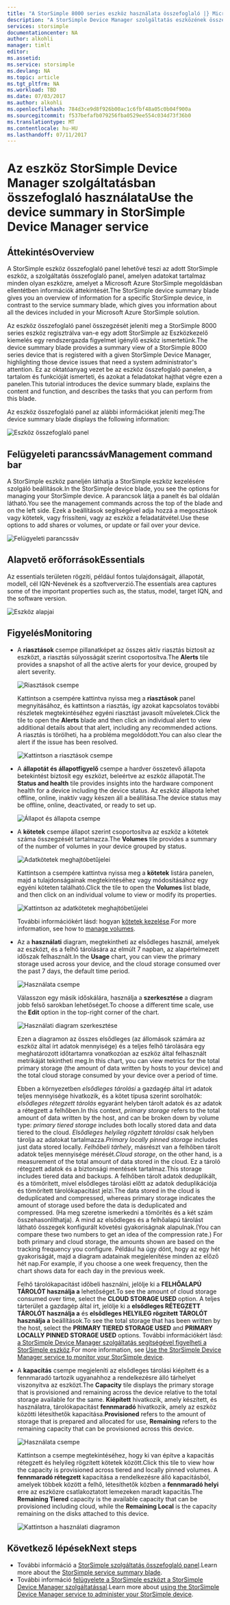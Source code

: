 ```yaml
---
title: "A StorSimple 8000 series eszköz használata összefoglaló |} Microsoft Docs"
description: "A StorSimple Device Manager szolgáltatás eszközének összegzése és a storage mérőszámainak és csatlakoztatott kezdeményezők megtekintése, és keresse meg a sorozatszámot és IQN ismerteti."
services: storsimple
documentationcenter: NA
author: alkohli
manager: timlt
editor: 
ms.assetid: 
ms.service: storsimple
ms.devlang: NA
ms.topic: article
ms.tgt_pltfrm: NA
ms.workload: TBD
ms.date: 07/03/2017
ms.author: alkohli
ms.openlocfilehash: 784d3ce9d8f926b00ac1c6fbf48a05c0b04f900a
ms.sourcegitcommit: f537befafb079256fba0529ee554c034d73f36b0
ms.translationtype: MT
ms.contentlocale: hu-HU
ms.lasthandoff: 07/11/2017
---
```

# <a name="use-the-device-summary-in-storsimple-device-manager-service"></a><span data-ttu-id="c570a-103">Az eszköz StorSimple Device Manager szolgáltatásban összefoglaló használata</span><span class="sxs-lookup"><span data-stu-id="c570a-103">Use the device summary in StorSimple Device Manager service</span></span>

## <a name="overview"></a><span data-ttu-id="c570a-104">Áttekintés</span><span class="sxs-lookup"><span data-stu-id="c570a-104">Overview</span></span>
<span data-ttu-id="c570a-105">A StorSimple eszköz összefoglaló panel lehetővé teszi az adott StorSimple eszköz, a szolgáltatás összefoglaló panel, amelyen adatokat tartalmaz minden olyan eszközre, amelyet a Microsoft Azure StorSimple megoldásban ellentétben információk áttekintését.</span><span class="sxs-lookup"><span data-stu-id="c570a-105">The StorSimple device summary blade gives you an overview of information for a specific StorSimple device, in contrast to the service summary blade, which gives you information about all the devices included in your Microsoft Azure StorSimple solution.</span></span>

<span data-ttu-id="c570a-106">Az eszköz összefoglaló panel összegzését jeleníti meg a StorSimple 8000 series eszköz regisztrálva van-e egy adott StorSimple az Eszközkezelő kiemelés egy rendszergazda figyelmet igénylő eszköz ismertetünk.</span><span class="sxs-lookup"><span data-stu-id="c570a-106">The device summary blade provides a summary view of a StorSimple 8000 series device that is registered with a given StorSimple Device Manager, highlighting those device issues that need a system administrator's attention.</span></span> <span data-ttu-id="c570a-107">Ez az oktatóanyag vezet be az eszköz összefoglaló panelen, a tartalom és funkcióját ismerteti, és azokat a feladatokat hajthat végre ezen a panelen.</span><span class="sxs-lookup"><span data-stu-id="c570a-107">This tutorial introduces the device summary blade, explains the content and function, and describes the tasks that you can perform from this blade.</span></span>

<span data-ttu-id="c570a-108">Az eszköz összefoglaló panel az alábbi információkat jeleníti meg:</span><span class="sxs-lookup"><span data-stu-id="c570a-108">The device summary blade displays the following information:</span></span>

![Eszköz összefoglaló panel](./media/storsimple-8000-device-dashboard/device-summary1.png)

## <a name="management-command-bar"></a><span data-ttu-id="c570a-110">Felügyeleti parancssáv</span><span class="sxs-lookup"><span data-stu-id="c570a-110">Management command bar</span></span>

<span data-ttu-id="c570a-111">A StorSimple eszköz paneljén láthatja a StorSimple eszköz kezelésére szolgáló beállítások.</span><span class="sxs-lookup"><span data-stu-id="c570a-111">In the StorSimple device blade, you see the options for managing your StorSimple device.</span></span> <span data-ttu-id="c570a-112">A parancsok látja a panelt és bal oldalán látható.</span><span class="sxs-lookup"><span data-stu-id="c570a-112">You see the management commands across the top of the blade and on the left side.</span></span> <span data-ttu-id="c570a-113">Ezek a beállítások segítségével adja hozzá a megosztások vagy kötetek, vagy frissíteni, vagy az eszköz a feladatátvétel.</span><span class="sxs-lookup"><span data-stu-id="c570a-113">Use these options to add shares or volumes, or update or fail over your device.</span></span>

![Felügyeleti parancssáv](./media/storsimple-8000-device-dashboard/device-summary2.png)

## <a name="essentials"></a><span data-ttu-id="c570a-115">Alapvető erőforrások</span><span class="sxs-lookup"><span data-stu-id="c570a-115">Essentials</span></span>

<span data-ttu-id="c570a-116">Az essentials területen rögzíti, például fontos tulajdonságait, állapotát, modell, cél IQN-Nevének és a szoftververzió.</span><span class="sxs-lookup"><span data-stu-id="c570a-116">The essentials area captures some of the important properties such as, the status, model, target IQN, and the software version.</span></span> 

![Eszköz alapjai](./media/storsimple-8000-device-dashboard/device-summary3.png)

## <a name="monitoring"></a><span data-ttu-id="c570a-118">Figyelés</span><span class="sxs-lookup"><span data-stu-id="c570a-118">Monitoring</span></span>

* <span data-ttu-id="c570a-119">A **riasztások** csempe pillanatképet az összes aktív riasztás biztosít az eszközt, a riasztás súlyosságát szerint csoportosítva.</span><span class="sxs-lookup"><span data-stu-id="c570a-119">The **Alerts** tile provides a snapshot of all the active alerts for your device, grouped by alert severity.</span></span>

    ![Riasztások csempe](./media/storsimple-8000-device-dashboard/device-summary4.png)

    <span data-ttu-id="c570a-121">Kattintson a csempére kattintva nyissa meg a **riasztások** panel megnyitásához, és kattintson a riasztás, így azokat kapcsolatos további részletek megtekintéséhez egyéni riasztást javasolt műveletek.</span><span class="sxs-lookup"><span data-stu-id="c570a-121">Click the tile to open the **Alerts** blade and then click an individual alert to view additional details about that alert, including any recommended actions.</span></span> <span data-ttu-id="c570a-122">A riasztás is törölheti, ha a probléma megoldódott.</span><span class="sxs-lookup"><span data-stu-id="c570a-122">You can also clear the alert if the issue has been resolved.</span></span>

    ![Kattintson a riasztások csempe](./media/storsimple-8000-device-dashboard/device-summary10.png)

* <span data-ttu-id="c570a-124">A **állapotát és állapotfigyelő** csempe a hardver összetevő állapota betekintést biztosít egy eszközt, beleértve az eszköz állapotát.</span><span class="sxs-lookup"><span data-stu-id="c570a-124">The **Status and health** tile provides insights into the hardware component health for a device including the device status.</span></span> <span data-ttu-id="c570a-125">Az eszköz állapota lehet offline, online, inaktív vagy készen áll a beállítása.</span><span class="sxs-lookup"><span data-stu-id="c570a-125">The device status may be offline, online, deactivated, or ready to set up.</span></span>

    ![Állapot és állapota csempe](./media/storsimple-8000-device-dashboard/device-summary5.png)

* <span data-ttu-id="c570a-127">A **kötetek** csempe állapot szerint csoportosítva az eszköz a kötetek száma összegzését tartalmazza.</span><span class="sxs-lookup"><span data-stu-id="c570a-127">The **Volumes** tile provides a summary of the number of volumes in your device grouped by status.</span></span>

    ![Adatkötetek meghajtóbetűjelei](./media/storsimple-8000-device-dashboard/device-summary6.png)

    <span data-ttu-id="c570a-129">Kattintson a csempére kattintva nyissa meg a **kötetek** listára panelen, majd a tulajdonságainak megtekintéséhez vagy módosításához egy egyéni köteten található.</span><span class="sxs-lookup"><span data-stu-id="c570a-129">Click the tile to open the **Volumes** list blade, and then click on an individual volume to view or modify its properties.</span></span>
    
    ![Kattintson az adatkötetek meghajtóbetűjelei](./media/storsimple-8000-device-dashboard/device-summary9.png)
    
    <span data-ttu-id="c570a-131">További információkért lásd: hogyan [kötetek kezelése](storsimple-8000-manage-volumes-u2.md).</span><span class="sxs-lookup"><span data-stu-id="c570a-131">For more information, see how to [manage volumes](storsimple-8000-manage-volumes-u2.md).</span></span>

* <span data-ttu-id="c570a-132">Az a **használati** diagram, megtekintheti az elsődleges használ, amelyek az eszközt, és a felhő tárolására az elmúlt 7 napban, az alapértelmezett időszak felhasznált.</span><span class="sxs-lookup"><span data-stu-id="c570a-132">In the **Usage** chart, you can view the primary storage used across your device, and the cloud storage consumed over the past 7 days, the default time period.</span></span>

     ![Használata csempe](./media/storsimple-8000-device-dashboard/device-summary7.png)
    
     <span data-ttu-id="c570a-134">Válasszon egy másik időskálára, használja a **szerkesztése** a diagram jobb felső sarokban lehetőséget.</span><span class="sxs-lookup"><span data-stu-id="c570a-134">To choose a different time scale, use the **Edit** option in the top-right corner of the chart.</span></span>

     ![Használati diagram szerkesztése](./media/storsimple-8000-device-dashboard/device-summary12.png)

     <span data-ttu-id="c570a-136">Ezen a diagramon az összes elsődleges (az állomások számára az eszköz által írt adatok mennyisége) és a teljes felhő tárolására egy meghatározott időtartamra vonatkozóan az eszköz által felhasznált metrikáját tekintheti meg.</span><span class="sxs-lookup"><span data-stu-id="c570a-136">In this chart, you can view metrics for the total primary storage (the amount of data written by hosts to your device) and the total cloud storage consumed by your device over a period of time.</span></span>
  
     <span data-ttu-id="c570a-137">Ebben a környezetben *elsődleges tárolási* a gazdagép által írt adatok teljes mennyisége hivatkozik, és a kötet típusa szerint sorolhatók: *elsődleges rétegzett tárolás* egyaránt helyben tárolt adatok és az adatok a rétegzett a felhőben.</span><span class="sxs-lookup"><span data-stu-id="c570a-137">In this context, *primary storage* refers to the total amount of data written by the host, and can be broken down by volume type: *primary tiered storage* includes both locally stored data and data tiered to the cloud.</span></span> <span data-ttu-id="c570a-138">*Elsődleges helyileg rögzített tárolási* csak helyben tárolja az adatokat tartalmazza.</span><span class="sxs-lookup"><span data-stu-id="c570a-138">*Primary locally pinned storage* includes just data stored locally.</span></span> <span data-ttu-id="c570a-139">*Felhőbeli tárhely*, másrészt van a felhőben tárolt adatok teljes mennyisége mérését.</span><span class="sxs-lookup"><span data-stu-id="c570a-139">*Cloud storage*, on the other hand, is a measurement of the total amount of data stored in the cloud.</span></span> <span data-ttu-id="c570a-140">Ez a tároló rétegzett adatok és a biztonsági mentések tartalmaz.</span><span class="sxs-lookup"><span data-stu-id="c570a-140">This storage includes tiered data and backups.</span></span> <span data-ttu-id="c570a-141">A felhőben tárolt adatok deduplikált, és a tömörített, mivel elsődleges tárolási előtt az adatok deduplikációja és tömörített tárolókapacitást jelzi.</span><span class="sxs-lookup"><span data-stu-id="c570a-141">The data stored in the cloud is deduplicated and compressed, whereas primary storage indicates the amount of storage used before the data is deduplicated and compressed.</span></span> <span data-ttu-id="c570a-142">(Ha meg szeretne ismerkedni a tömörítés és a két szám összehasonlíthatja). A mind az elsődleges és a felhőalapú tárolást látható összegek konfigurált követési gyakoriságnak alapulnak.</span><span class="sxs-lookup"><span data-stu-id="c570a-142">(You can compare these two numbers to get an idea of the compression rate.) For both primary and cloud storage, the amounts shown are based on the tracking frequency you configure.</span></span> <span data-ttu-id="c570a-143">Például ha úgy dönt, hogy az egy hét gyakoriságát, majd a diagram adatainak megjelenítése minden az előző hét nap.</span><span class="sxs-lookup"><span data-stu-id="c570a-143">For example, if you choose a one week frequency, then the chart shows data for each day in the previous week.</span></span>

     <span data-ttu-id="c570a-144">Felhő tárolókapacitást időbeli használni, jelölje ki a **FELHŐALAPÚ TÁROLÓT használja a** lehetőséget.</span><span class="sxs-lookup"><span data-stu-id="c570a-144">To see the amount of cloud storage consumed over time, select the **CLOUD STORAGE USED** option.</span></span> <span data-ttu-id="c570a-145">A teljes tárterület a gazdagép által írt, jelölje ki a **elsődleges RÉTEGZETT TÁROLÓT használja a** és **elsődleges HELYILEG rögzített TÁROLÓT használja a** beállítások.</span><span class="sxs-lookup"><span data-stu-id="c570a-145">To see the total storage that has been written by the host, select the **PRIMARY TIERED STORAGE USED** and **PRIMARY LOCALLY PINNED STORAGE USED** options.</span></span> 
     <span data-ttu-id="c570a-146">További információkért lásd: [a StorSimple Device Manager szolgáltatás segítségével figyelheti a StorSimple eszköz](storsimple-monitor-device.md).</span><span class="sxs-lookup"><span data-stu-id="c570a-146">For more information, see [Use the StorSimple Device Manager service to monitor your StorSimple device](storsimple-monitor-device.md).</span></span>


* <span data-ttu-id="c570a-147">A **kapacitás** csempe megjeleníti az elsődleges tárolási kiépített és a fennmaradó tartozik ugyanahhoz a rendelkezésre álló tárhelyet viszonyítva az eszközt.</span><span class="sxs-lookup"><span data-stu-id="c570a-147">The **Capacity** tile displays the primary storage that is provisioned and remaining across the device relative to the total storage available for the same.</span></span> <span data-ttu-id="c570a-148">**Kiépített** hivatkozik, amely készített, és használatra, tárolókapacitást **fennmaradó** hivatkozik, amely az eszköz közötti létesíthetők kapacitása.</span><span class="sxs-lookup"><span data-stu-id="c570a-148">**Provisioned** refers to the amount of storage that is prepared and allocated for use, **Remaining** refers to the remaining capacity that can be provisioned across this device.</span></span> 

    ![Használata csempe](./media/storsimple-8000-device-dashboard/device-summary8.png)

    <span data-ttu-id="c570a-150">Kattintson a csempe megtekintéséhez, hogy ki van építve a kapacitás rétegzett és helyileg rögzített kötetek között.</span><span class="sxs-lookup"><span data-stu-id="c570a-150">Click this tile to view how the capacity is provisioned across tiered and locally pinned volumes.</span></span> <span data-ttu-id="c570a-151">A **fennmaradó rétegzett** kapacitása a rendelkezésre álló kapacitásból, amelyek többek között a felhő, létesíthetők közben a **fennmaradó helyi** erre az eszközre csatlakoztatott lemezeken maradt kapacitás.</span><span class="sxs-lookup"><span data-stu-id="c570a-151">The **Remaining Tiered** capacity is the available capacity that can be provisioned including cloud, while the **Remaining Local** is the capacity remaining on the disks attached to this device.</span></span>

    ![Kattintson a használati diagramon](./media/storsimple-8000-device-dashboard/device-summary13.png)


## <a name="next-steps"></a><span data-ttu-id="c570a-153">Következő lépések</span><span class="sxs-lookup"><span data-stu-id="c570a-153">Next steps</span></span>
* <span data-ttu-id="c570a-154">További információ a [StorSimple szolgáltatás összefoglaló panel](storsimple-8000-service-dashboard.md).</span><span class="sxs-lookup"><span data-stu-id="c570a-154">Learn more about the [StorSimple service summary blade](storsimple-8000-service-dashboard.md).</span></span>
* <span data-ttu-id="c570a-155">További információ [felügyelete a StorSimple eszközt a StorSimple Device Manager szolgáltatással](storsimple-8000-manager-service-administration.md).</span><span class="sxs-lookup"><span data-stu-id="c570a-155">Learn more about [using the StorSimple Device Manager service to administer your StorSimple device](storsimple-8000-manager-service-administration.md).</span></span>

